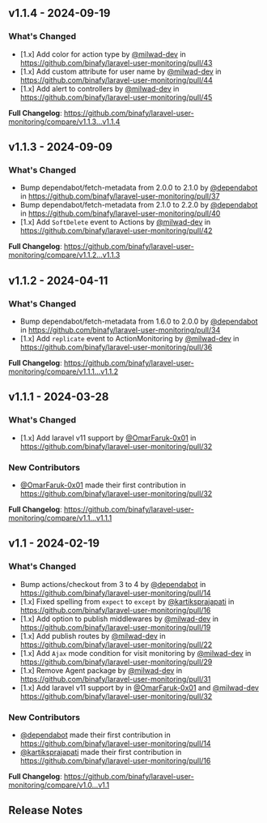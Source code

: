 ## v1.1.4 - 2024-09-19

### What's Changed

* [1.x] Add color for action type by [@milwad-dev](https://github.com/milwad-dev) in https://github.com/binafy/laravel-user-monitoring/pull/43
* [1.x] Add custom attribute for user name by [@milwad-dev](https://github.com/milwad-dev) in https://github.com/binafy/laravel-user-monitoring/pull/44
* [1.x] Add alert to controllers by [@milwad-dev](https://github.com/milwad-dev) in https://github.com/binafy/laravel-user-monitoring/pull/45

**Full Changelog**: https://github.com/binafy/laravel-user-monitoring/compare/v1.1.3...v1.1.4

## v1.1.3 - 2024-09-09

### What's Changed

* Bump dependabot/fetch-metadata from 2.0.0 to 2.1.0 by [@dependabot](https://github.com/dependabot) in https://github.com/binafy/laravel-user-monitoring/pull/37
* Bump dependabot/fetch-metadata from 2.1.0 to 2.2.0 by [@dependabot](https://github.com/dependabot) in https://github.com/binafy/laravel-user-monitoring/pull/40
* [1.x] Add `SoftDelete` event to Actions by [@milwad-dev](https://github.com/milwad-dev) in https://github.com/binafy/laravel-user-monitoring/pull/42

**Full Changelog**: https://github.com/binafy/laravel-user-monitoring/compare/v1.1.2...v1.1.3

## v1.1.2 - 2024-04-11

### What's Changed

* Bump dependabot/fetch-metadata from 1.6.0 to 2.0.0 by [@dependabot](https://github.com/dependabot) in https://github.com/binafy/laravel-user-monitoring/pull/34
* [1.x] Add `replicate` event to ActionMonitoring by [@milwad-dev](https://github.com/milwad-dev) in https://github.com/binafy/laravel-user-monitoring/pull/36

**Full Changelog**: https://github.com/binafy/laravel-user-monitoring/compare/v1.1.1...v1.1.2

## v1.1.1 - 2024-03-28

### What's Changed

* [1.x] Add laravel v11 support by [@OmarFaruk-0x01](https://github.com/OmarFaruk-0x01) in https://github.com/binafy/laravel-user-monitoring/pull/32

### New Contributors

* [@OmarFaruk-0x01](https://github.com/OmarFaruk-0x01) made their first contribution in https://github.com/binafy/laravel-user-monitoring/pull/32

**Full Changelog**: https://github.com/binafy/laravel-user-monitoring/compare/v1.1...v1.1.1

## v1.1 - 2024-02-19

### What's Changed

* Bump actions/checkout from 3 to 4 by [@dependabot](https://github.com/dependabot) in https://github.com/binafy/laravel-user-monitoring/pull/14
* [1.x] Fixed spelling from `expect` to `except` by [@kartiksprajapati](https://github.com/kartiksprajapati) in https://github.com/binafy/laravel-user-monitoring/pull/16
* [1.x] Add option to publish middlewares by [@milwad-dev](https://github.com/milwad-dev) in https://github.com/binafy/laravel-user-monitoring/pull/19
* [1.x] Add publish routes by [@milwad-dev](https://github.com/milwad-dev) in https://github.com/binafy/laravel-user-monitoring/pull/22
* [1.x] Add `Ajax` mode condition for visit monitoring by [@milwad-dev](https://github.com/milwad-dev) in https://github.com/binafy/laravel-user-monitoring/pull/29
* [1.x] Remove Agent package by [@milwad-dev](https://github.com/milwad-dev) in https://github.com/binafy/laravel-user-monitoring/pull/31
* [1.x] Add laravel v11 support by in [@OmarFaruk-0x01](https://github.com/OmarFaruk-0x01) and [@milwad-dev](https://github.com/milwad-dev) https://github.com/binafy/laravel-user-monitoring/pull/32

### New Contributors

* [@dependabot](https://github.com/dependabot) made their first contribution in https://github.com/binafy/laravel-user-monitoring/pull/14
* [@kartiksprajapati](https://github.com/kartiksprajapati) made their first contribution in https://github.com/binafy/laravel-user-monitoring/pull/16

**Full Changelog**: https://github.com/binafy/laravel-user-monitoring/compare/v1.0...v1.1

## Release Notes
